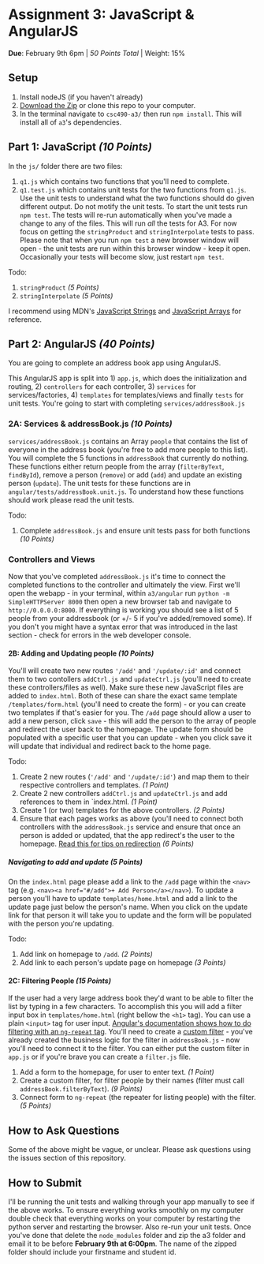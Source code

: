 # Assignment 3: JavaScript & AngularJS
**Due**: February 9th 6pm | *50 Points Total* | Weight: 15%

## Setup

1. Install nodeJS (if you haven't already)
2. [Download the Zip](https://github.com/liamks/csc490-a3/archive/master.zip) or clone this repo to your computer.
3. In the terminal navigate to `csc490-a3/` then run `npm install`. This will install all of `a3`'s dependencies.

## Part 1: JavaScript *(10 Points)*

In the `js/` folder there are two files:

1. `q1.js` which contains two functions that you'll need to complete. 
2. `q1.test.js` which contains unit tests for the two functions from `q1.js`. Use the unit tests to understand what the two functions should do given different output. Do not motify the unit tests. To start the unit tests run `npm test`. The tests will re-run automatically when you've made a change to any of the files. This will run *all* the tests for A3. For now focus on getting the `stringProduct` and `stringInterpolate` tests to pass. Please note that when you run `npm test` a new browser window will open - the unit tests are run within this browser window - keep it open. Occasionally your tests will become slow, just restart `npm test`.

Todo:

1.  `stringProduct` *(5 Points)*
2.  `stringInterpolate` *(5 Points)*

I recommend using MDN's [JavaScript Strings](https://developer.mozilla.org/en-US/docs/Web/JavaScript/Reference/Global_Objects/String) and [JavaScript Arrays](https://developer.mozilla.org/en-US/docs/Web/JavaScript/Reference/Global_Objects/Array) for reference.

## Part 2: AngularJS *(40 Points)*

You are going to complete an address book app using AngularJS.

This AngularJS app is split into 1) `app.js`, which does the initialization and routing, 2) `controllers` for each controller, 3) `services` for services/factories, 4) `templates` for templates/views and finally `tests` for unit tests. You're going to start with completing `services/addressBook.js`

### 2A: Services & addressBook.js *(10 Points)*

`services/addressBook.js` contains an Array `people` that contains the list of everyone in the address book (you're free to add more people to this list). You will complete the 5 functions in `addressBook` that currently do nothing. These functions either return people from the array (`filterByText`, `findById`), remove a person (`remove`) or add (`add`) and update an existing person (`update`). The unit tests for these functions are in `angular/tests/addressBook.unit.js`. To understand how these functions should work please read the unit tests.

Todo: 

1. Complete `addressBook.js` and ensure unit tests pass for both functions *(10 Points)*


### Controllers and Views

Now that you've completed `addressBook.js` it's time to connect the completed functions to the controller and ultimately the view. First we'll open the webapp - in your terminal, within `a3/angular` run `python -m SimpleHTTPServer 8000` then open a new browser tab and navigate to `http://0.0.0.0:8000`. If everything is working you should see a list of 5 people from your addressbook (or +/- 5 if you've added/removed some). If you don't you might have a syntax error that was introduced in the last section - check for errors in the web developer console.

#### 2B: Adding and Updating people *(10 Points)*

You'll will create two new routes `'/add'` and `'/update/:id'` and connect them to two contollers `addCtrl.js` and `updateCtrl.js` (you'll need to create these controllers/files as well). Make sure these new JavaScript files are added to `index.html`. Both of these can share the exact same template `/templates/form.html` (you'll need to create the form) - or you can create two templates if that's easier for you. The `/add` page should allow a user to add a new person, click `save` - this will add the person to the array of people and redirect the user back to the homepage. The update form should be populated with a specific user that you can update - when you click save it will update that individual and redirect back to the home page.

Todo:

1. Create 2 new routes (`'/add'` and `'/update/:id'`) and map them to their respective controllers and templates. *(1 Point)*
2. Create 2 new controllers `addCtrl.js` and `updateCtrl.js` and add references to them in `index.html. *(1 Point)*
3. Create 1 (or two) templates for the above controllers. *(2 Points)*
4. Ensure that each pages works as above (you'll need to connect both controllers with the `addressBook.js` service and ensure that once an person is added or updated, that the app redirect's the user to the homepage. [Read this for tips on redirection](https://docs.angularjs.org/guide/$location) *(6 Points)*


##### Navigating to add and update *(5 Points)*
On the `index.html` page please add a link to the `/add` page within the `<nav>` tag (e.g. `<nav><a href="#/add">+ Add Person</a></nav>`). To update a person you'll have to update `templates/home.html` and add a link to the update page just below the person's name. When you click on the update link for that person it will take you to update and the form will be populated with the person you're updating.

Todo:

1. Add link on homepage to `/add`. *(2 Points)*
2. Add link to each person's update page on homepage *(3 Points)*

#### 2C: Filtering People *(15 Points)*

If the user had a very large address book they'd want to be able to filter the list by typing in a few characters. To accomplish this you will add a filter input box in `templates/home.html` (right bellow the `<h1>` tag). You can use a plain `<input>` tag for user input. [Angular's documentation shows how to do filtering with an `ng-repeat` tag](https://docs.angularjs.org/api/ng/filter/filter). You'll need to create a [custom filter](https://docs.angularjs.org/tutorial/step_09) - you've already created the business logic for the filter in `addressBook.js` - now you'll need to connect it to the filter. You can either put the custom filter in `app.js` or if you're brave you can create a `filter.js` file.

1. Add a form to the homepage, for user to enter text. *(1 Point)*
2. Create a custom filter, for filter people by their names (filter must call `addressBook.filterByText`). *(9 Points)*
3. Connect form to `ng-repeat` (the repeater for listing people) with the filter. *(5 Points)*

## How to Ask Questions

Some of the above might be vague, or unclear. Please ask questions using the issues section of this repository.

## How to Submit

I'll be running the unit tests and walking through your app manually to see if the above works. To ensure everything works smoothly on my computer double check that everything works on your computer by restarting the python server and restarting the browser. Also re-run your unit tests. Once you've done that delete the `node_modules` folder and zip the a3 folder and email it to be before **February 9th at 6:00pm**. The name of the zipped folder should include your firstname and student id.



